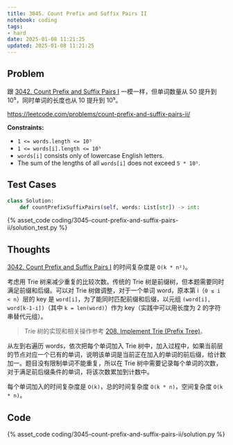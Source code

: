 ```yaml
---
title: 3045. Count Prefix and Suffix Pairs II
notebook: coding
tags:
- hard
date: 2025-01-08 11:21:25
updated: 2025-01-08 11:21:25
---
```

## Problem

跟 [3042. Count Prefix and Suffix Pairs I](3042-count-prefix-and-suffix-pairs-i) 一模一样，但单词数量从 50 提升到 10⁵，同时单词的长度也从 10 提升到 10⁵。

<https://leetcode.com/problems/count-prefix-and-suffix-pairs-ii/>

**Constraints:**

- `1 <= words.length <= 10⁵`
- `1 <= words[i].length <= 10⁵`
- `words[i]` consists only of lowercase English letters.
- The sum of the lengths of all `words[i]` does not exceed `5 * 10⁵`.

## Test Cases

``` python
class Solution:
    def countPrefixSuffixPairs(self, words: List[str]) -> int:
```

{% asset_code coding/3045-count-prefix-and-suffix-pairs-ii/solution_test.py %}

## Thoughts

[3042. Count Prefix and Suffix Pairs I](3042-count-prefix-and-suffix-pairs-i) 的时间复杂度是 `O(k * n²)`。

考虑用 Trie 树来减少重复的比较次数。传统的 Trie 树是前缀树，但本题需要同时满足前缀和后缀。可以对 Trie 树做调整，对于一个单词 word，原本第 i（`0 ≤ i < n`）层的 key 是 `word[i]`，为了能同时匹配前缀和后缀，以元组 `(word[i], word[k-1-i])`（其中 `k = len(word)`）作为 key（实践中可以用长度为 2 的字符串替代元组）。

> Trie 树的实现和相关操作参考 [208. Implement Trie (Prefix Tree)](208-implement-trie-prefix-tree)。

从左到右遍历 words，依次把每个单词加入 Trie 树中，加入过程中，如果当前层的节点对应一个已有的单词，说明该单词是当前正在加入的单词的前后缀，给计数加一。题目没有限制单词不能重复，所以在 Trie 树中需要记录每个单词的次数，对于满足前后缀条件的单词，将该次数累加到计数中。

每个单词加入的时间复杂度是 `O(k)`，总的时间复杂度 `O(k * n)`，空间复杂度 `O(k * n)`。

## Code

{% asset_code coding/3045-count-prefix-and-suffix-pairs-ii/solution.py %}
